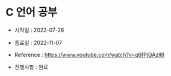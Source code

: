 C 언어 공부
=============

* 시작일 : 2022-07-26
* 종료일 : 2022-11-07
* Reference : https://www.youtube.com/watch?v=q6fPjQAzll8

* 진행사항 : 완료
